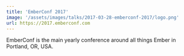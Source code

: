 ```yaml
---
title: 'EmberConf 2017'
image: '/assets/images/talks/2017-03-28-emberconf-2017/logo.png'
url: https://2017.emberconf.com
---
```


EmberConf is the main yearly conference around all things Ember in Portland, OR,
USA.
